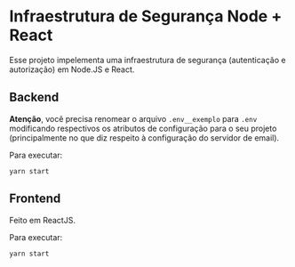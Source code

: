 # Infraestrutura de Segurança Node + React

Esse projeto impelementa uma infraestrutura de segurança (autenticação e autorização) em Node.JS e React.

## Backend

**Atenção**, você precisa renomear o arquivo `.env__exemplo` para `.env` modificando respectivos os atributos de configuração para o seu projeto (principalmente no que diz respeito à configuração do servidor de email).

Para executar: 
```
yarn start
```

## Frontend

Feito em ReactJS.

Para executar:
```
yarn start
```

